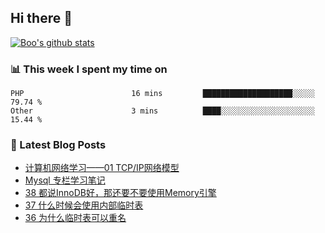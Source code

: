 ## Hi there 👋

[![Boo's github stats](https://github-readme-stats.vercel.app/api?username=0xAiKang)](https://github.com/anuraghazra/github-readme-stats)

<!-- [![Most Used Langs](https://github-readme-stats.vercel.app/api/top-langs/?username=0xAiKang)](https://github.com/anuraghazra/github-readme-stats) -->

### 📊 This week I spent my time on
<!--START_SECTION:waka-->

```text
PHP                        16 mins         ████████████████████░░░░░   79.74 %
Other                      3 mins          ████░░░░░░░░░░░░░░░░░░░░░   15.44 %
```

<!--END_SECTION:waka-->

### 📕 Latest Blog Posts
<!-- BLOG-POST-LIST:START -->
- [计算机网络学习——01 TCP/IP网络模型](https://www.0x2beace.com/computer-network-learning-01-tcp-ip-network-model/)
- [Mysql 专栏学习笔记](https://www.0x2beace.com/mysql-column-study-notes/)
- [38 都说InnoDB好，那还要不要使用Memory引擎](https://www.0x2beace.com/it-is-said-that-innodb-is-good-so-do-you-want-to-use-the-memory-engine/)
- [37 什么时候会使用内部临时表](https://www.0x2beace.com/when-to-use-internal-temporary-tables/)
- [36 为什么临时表可以重名](https://www.0x2beace.com/why-can-temporary-tables-be-renamed/)
<!-- BLOG-POST-LIST:END -->

